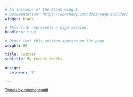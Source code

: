 ```yaml
---
# An instance of the Blank widget.
# Documentation: https://wowchemy.com/docs/page-builder/
widget: blank

# This file represents a page section.
headless: true

# Order that this section appears on the page.
weight: 80

title: Twitter
subtitle: My recent tweets

design:
  columns: '2'

---
```


<small><a class="twitter-timeline" data-height="600" data-dnt="true" href="https://twitter.com/mikemagcamit?ref_src=twsrc%5Etfw">Tweets by mikemagcamit</a> <script async src="https://platform.twitter.com/widgets.js" charset="utf-8"></script></small>
